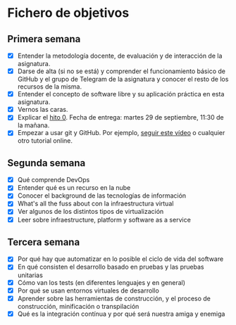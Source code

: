 # Fichero de objetivos

## Primera semana

- [x] Entender la metodología docente, de evaluación y de interacción de la asignatura.
- [x] Darse de alta (si no se está) y comprender el funcionamiento básico de GitHub y el grupo de Telegram de la asignatura y conocer el resto de los recursos de la misma.
- [x] Entender el concepto de software libre y su aplicación práctica en esta asignatura.
- [x] Vernos las caras.
- [x] Explicar el [hito 0](http://jj.github.io/IV/documentos/proyecto/0.Repositorio). Fecha de entrega: martes 29 de septiembre, 11:30 de la mañana.
- [x] Empezar a usar git y GitHub. Por ejemplo, [seguir este vídeo](https://www.youtube.com/watch?v=gmXyJI01qa8) o cualquier otro tutorial online.

## Segunda semana 

- [x] Qué comprende DevOps
- [x] Entender qué es un recurso en la nube
- [x] Conocer el background de las tecnologías de información
- [x] What's all the fuss about con la infraestructura virtual
- [x] Ver algunos de los distintos tipos de virtualización
- [x] Leer sobre infraestructure, platform y software as a service

## Tercera semana 

- [X] Por qué hay que automatizar en lo posible el ciclo de vida del software
- [X] En qué consisten el desarrollo basado en pruebas y las pruebas unitarias
- [X] Cómo van los tests (en diferentes lenguajes y en general)
- [X] Por qué se usan entornos virtuales de desarrollo
- [X] Aprender sobre las herramientas de construcción, y el proceso de construcción, minificación o transpilación
- [X] Qué es la integración contínua y por qué será nuestra amiga y enemiga